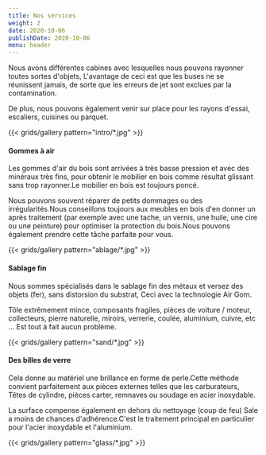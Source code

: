 ```yaml
---
title: Nos services
weight: 2
date: 2020-10-06
publishDate: 2020-10-06
menu: header
---
```


Nous avons différentes cabines avec lesquelles nous pouvons rayonner toutes sortes d'objets,
L'avantage de ceci est que les buses ne se réunissent jamais, de sorte que les erreurs de jet sont exclues par la contamination.

De plus, nous pouvons également venir sur place pour les rayons d'essai, escaliers, cuisines ou parquet.

{{< grids/gallery pattern="intro/*.jpg" >}}

#### Gommes à air

Les gommes d'air du bois sont arrivées à très basse pression et avec des minéraux très fins, pour obtenir le mobilier en bois comme résultat glissant sans trop rayonner.Le mobilier en bois est toujours poncé.

Nous pouvons souvent réparer de petits dommages ou des irrégularités.Nous conseillons toujours aux meubles en bois d'en donner un après traitement (par exemple avec une tache, un vernis, une huile, une cire ou une peinture) pour optimiser la protection du bois.Nous pouvons également prendre cette tâche parfaite pour vous.

{{< grids/gallery pattern="ablage/*.jpg" >}}

#### Sablage fin

Nous sommes spécialisés dans le sablage fin des métaux et versez des objets (fer), sans distorsion du substrat,
Ceci avec la technologie Air Gom.

Tôle extrêmement mince, composants fragiles, pièces de voiture / moteur, collecteurs, pierre naturelle, miroirs, verrerie, coulée, aluminium, cuivre, etc ... Est tout à fait aucun problème.

{{< grids/gallery pattern="sand/*.jpg" >}}

#### Des billes de verre

Cela donne au matériel une brillance en forme de perle.Cette méthode convient parfaitement aux pièces externes telles que les carburateurs,
Têtes de cylindre, pièces carter, remnaves ou soudage en acier inoxydable.

La surface compense également en dehors du nettoyage (coup de feu)
Sale a moins de chances d'adhérence.C'est le traitement principal en particulier pour l'acier inoxydable et l'aluminium.

{{< grids/gallery pattern="glass/*.jpg" >}}
